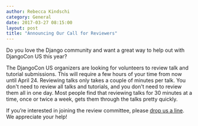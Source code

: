 ```yaml
---
author: Rebecca Kindschi
category: General
date: 2017-03-27 08:15:00
layout: post
title: "Announcing Our Call for Reviewers"
---
```


Do you love the Django community and want a great way to help out with DjangoCon US this year?

The DjangoCon US organizers are looking for volunteers to review talk and tutorial submissions. This will require a few hours of your time from now until April 24. Reviewing talks only takes a couple of minutes per talk. You don't need to review all talks and tutorials, and you don't need to review them all in one day. Most people find that reviewing talks for 30 minutes at a time, once or twice a week, gets them through the talks pretty quickly.

If you’re interested in joining the review committee, please [drop us a line](mailto:hello@djangocon.us). We appreciate your help!
